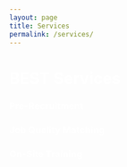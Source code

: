 ```yaml
---
layout: page
title: Services
permalink: /services/
---
```



<h1 style="color:#fff;">BEST Services</h1>

<div class="col-md-4" style="color:#fff;">
    <h3>Pre-Recruitment</h3>
</div>

<div class="col-md-4" style="color:#fff;">
    <h3>Job Quality Matching</h3>
</div>
<div class="col-md-4" style="color:#fff;">
    <h3>On-Site Training</h3>
</div>


